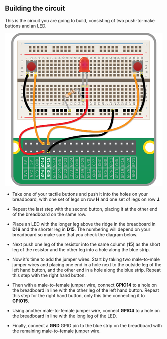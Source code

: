 ## Building the circuit

This is the circuit you are going to build, consisting of two push-to-make buttons and an LED.

![](images/quick-reaction-circuit.png)

- Take one of your tactile buttons and push it into the holes on your breadboard, with one set of legs on row **H** and one set of legs on row **J**.

- Repeat the last step with the second button, placing it at the other end of the breadboard on the same row.

- Place an LED with the longer leg above the ridge in the breadboard in **D16** and the shorter leg in **D15**. The numbering will depend on your breadboard so make sure that you check the diagram below.

- Next push one leg of the resistor into the same column (**15**) as the short leg of the resistor and the other leg into a hole along the blue strip.

- Now it's time to add the jumper wires. Start by taking two male-to-male jumper wires and placing one end in a hole next to the outside leg of the left hand button, and the other end in a hole along the blue strip. Repeat this step with the right hand button.

- Then with a male-to-female jumper wire, connect **GPIO14** to a hole on the breadboard in line with the other leg of the left hand button. Repeat this step for the right hand button, only this time connecting it to **GPIO15**.

- Using another male-to-female jumper wire, connect **GPIO4** to a hole on the breadboard in line with the long leg of the LED.

- Finally, connect a **GND** GPIO pin to the blue strip on the breadboard with the remaining male-to-female jumper wire.

